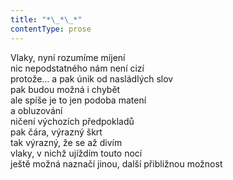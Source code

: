 ```yaml
---
title: "*\_*\_*"
contentType: prose
---
```


Vlaky, nyní rozumíme míjení  
nic nepodstatného nám není cizí  
protože… a pak únik od nasládlých slov  
pak budou možná i chybět  
ale spíše je to jen podoba matení  
a obluzování  
ničení výchozích předpokladů  
pak čára, výrazný škrt  
tak výrazný, že se až divím  
vlaky, v nichž ujíždím touto nocí  
ještě možná naznačí jinou, další přibližnou možnost
